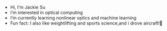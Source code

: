 -  Hi, I’m Jackie Su
-  I’m interested in optical computing
-  I’m currently learning nonlinear optics and machine learning
-  Fun fact: I also like weightlifting and sports science,and i drove aircraft!🚁

<!---
7ackieee/7ackieee is a ✨ special ✨ repository because its `README.md` (this file) appears on your GitHub profile.
You can click the Preview link to take a look at your changes.
--->
